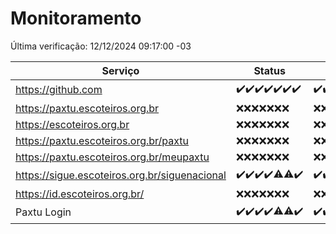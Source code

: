# Monitoramento

Última verificação: 12/12/2024 09:17:00 -03

|Serviço|Status|Últimas 24h|
|---|---|---|
|https://github.com|<span title="2024-12-05: OK=23">✔️</span><span title="2024-12-06: OK=23">✔️</span><span title="2024-12-07: OK=23">✔️</span><span title="2024-12-08: OK=23">✔️</span><span title="2024-12-09: OK=23">✔️</span><span title="2024-12-10: OK=23">✔️</span><span title="2024-12-11: OK=12">✔️</span>|<span title="11/12/2024 10:20:00 -03 : 200">✔️</span><span title="11/12/2024 11:09:00 -03 : 200">✔️</span><span title="11/12/2024 12:09:00 -03 : 200">✔️</span><span title="11/12/2024 13:11:00 -03 : 200">✔️</span><span title="11/12/2024 14:08:00 -03 : 200">✔️</span><span title="11/12/2024 15:12:00 -03 : 200">✔️</span><span title="11/12/2024 16:07:00 -03 : 200">✔️</span><span title="11/12/2024 17:10:00 -03 : 200">✔️</span><span title="11/12/2024 18:07:00 -03 : 200">✔️</span><span title="11/12/2024 19:08:00 -03 : 200">✔️</span><span title="11/12/2024 20:08:00 -03 : 200">✔️</span><span title="11/12/2024 21:43:00 -03 : 200">✔️</span><span title="11/12/2024 23:21:00 -03 : 200">✔️</span><span title="12/12/2024 00:27:00 -03 : 200">✔️</span><span title="12/12/2024 01:11:00 -03 : 200">✔️</span><span title="12/12/2024 02:09:00 -03 : 200">✔️</span><span title="12/12/2024 03:13:00 -03 : 200">✔️</span><span title="12/12/2024 04:09:00 -03 : 200">✔️</span><span title="12/12/2024 05:12:00 -03 : 200">✔️</span><span title="12/12/2024 06:09:00 -03 : 200">✔️</span><span title="12/12/2024 07:10:00 -03 : 200">✔️</span><span title="12/12/2024 08:07:00 -03 : 200">✔️</span><span title="12/12/2024 09:17:00 -03 : 200">✔️</span>|
|https://paxtu.escoteiros.org.br|<span title="2024-12-05: Falhas=23">❌</span><span title="2024-12-06: Falhas=23">❌</span><span title="2024-12-07: Falhas=23">❌</span><span title="2024-12-08: Falhas=23">❌</span><span title="2024-12-09: Falhas=23">❌</span><span title="2024-12-10: Falhas=23">❌</span><span title="2024-12-11: Falhas=12">❌</span>|<span title="11/12/2024 10:20:00 -03 : 403">❌</span><span title="11/12/2024 11:09:00 -03 : 403">❌</span><span title="11/12/2024 12:09:00 -03 : 403">❌</span><span title="11/12/2024 13:11:00 -03 : 403">❌</span><span title="11/12/2024 14:08:00 -03 : 403">❌</span><span title="11/12/2024 15:12:00 -03 : 403">❌</span><span title="11/12/2024 16:07:00 -03 : 403">❌</span><span title="11/12/2024 17:10:00 -03 : 403">❌</span><span title="11/12/2024 18:07:00 -03 : 403">❌</span><span title="11/12/2024 19:08:00 -03 : 403">❌</span><span title="11/12/2024 20:08:00 -03 : 403">❌</span><span title="11/12/2024 21:43:00 -03 : 403">❌</span><span title="11/12/2024 23:21:00 -03 : 403">❌</span><span title="12/12/2024 00:27:00 -03 : 403">❌</span><span title="12/12/2024 01:11:00 -03 : 403">❌</span><span title="12/12/2024 02:09:00 -03 : 403">❌</span><span title="12/12/2024 03:13:00 -03 : 403">❌</span><span title="12/12/2024 04:09:00 -03 : 403">❌</span><span title="12/12/2024 05:12:00 -03 : 403">❌</span><span title="12/12/2024 06:09:00 -03 : 403">❌</span><span title="12/12/2024 07:10:00 -03 : 403">❌</span><span title="12/12/2024 08:07:00 -03 : 403">❌</span><span title="12/12/2024 09:17:00 -03 : 403">❌</span>|
|https://escoteiros.org.br|<span title="2024-12-05: Falhas=23">❌</span><span title="2024-12-06: Falhas=23">❌</span><span title="2024-12-07: Falhas=23">❌</span><span title="2024-12-08: Falhas=23">❌</span><span title="2024-12-09: Falhas=23">❌</span><span title="2024-12-10: Falhas=23">❌</span><span title="2024-12-11: Falhas=12">❌</span>|<span title="11/12/2024 10:20:00 -03 : 403">❌</span><span title="11/12/2024 11:09:00 -03 : 403">❌</span><span title="11/12/2024 12:09:00 -03 : 403">❌</span><span title="11/12/2024 13:11:00 -03 : 403">❌</span><span title="11/12/2024 14:08:00 -03 : 403">❌</span><span title="11/12/2024 15:12:00 -03 : 403">❌</span><span title="11/12/2024 16:07:00 -03 : 403">❌</span><span title="11/12/2024 17:10:00 -03 : 403">❌</span><span title="11/12/2024 18:07:00 -03 : 403">❌</span><span title="11/12/2024 19:08:00 -03 : 403">❌</span><span title="11/12/2024 20:08:00 -03 : 403">❌</span><span title="11/12/2024 21:43:00 -03 : 403">❌</span><span title="11/12/2024 23:21:00 -03 : 403">❌</span><span title="12/12/2024 00:27:00 -03 : 403">❌</span><span title="12/12/2024 01:11:00 -03 : 403">❌</span><span title="12/12/2024 02:09:00 -03 : 403">❌</span><span title="12/12/2024 03:13:00 -03 : 403">❌</span><span title="12/12/2024 04:09:00 -03 : 403">❌</span><span title="12/12/2024 05:12:00 -03 : 403">❌</span><span title="12/12/2024 06:09:00 -03 : 403">❌</span><span title="12/12/2024 07:10:00 -03 : 403">❌</span><span title="12/12/2024 08:07:00 -03 : 403">❌</span><span title="12/12/2024 09:17:00 -03 : 403">❌</span>|
|https://paxtu.escoteiros.org.br/paxtu|<span title="2024-12-05: Falhas=23">❌</span><span title="2024-12-06: Falhas=23">❌</span><span title="2024-12-07: Falhas=23">❌</span><span title="2024-12-08: Falhas=23">❌</span><span title="2024-12-09: Falhas=23">❌</span><span title="2024-12-10: Falhas=23">❌</span><span title="2024-12-11: Falhas=12">❌</span>|<span title="11/12/2024 10:20:00 -03 : 403">❌</span><span title="11/12/2024 11:09:00 -03 : 403">❌</span><span title="11/12/2024 12:09:00 -03 : 403">❌</span><span title="11/12/2024 13:11:00 -03 : 403">❌</span><span title="11/12/2024 14:08:00 -03 : 403">❌</span><span title="11/12/2024 15:12:00 -03 : 403">❌</span><span title="11/12/2024 16:07:00 -03 : 403">❌</span><span title="11/12/2024 17:10:00 -03 : 403">❌</span><span title="11/12/2024 18:07:00 -03 : 403">❌</span><span title="11/12/2024 19:08:00 -03 : 403">❌</span><span title="11/12/2024 20:08:00 -03 : 403">❌</span><span title="11/12/2024 21:43:00 -03 : 403">❌</span><span title="11/12/2024 23:21:00 -03 : 403">❌</span><span title="12/12/2024 00:27:00 -03 : 403">❌</span><span title="12/12/2024 01:11:00 -03 : 403">❌</span><span title="12/12/2024 02:09:00 -03 : 403">❌</span><span title="12/12/2024 03:13:00 -03 : 403">❌</span><span title="12/12/2024 04:09:00 -03 : 403">❌</span><span title="12/12/2024 05:12:00 -03 : 403">❌</span><span title="12/12/2024 06:09:00 -03 : 403">❌</span><span title="12/12/2024 07:10:00 -03 : 403">❌</span><span title="12/12/2024 08:07:00 -03 : 403">❌</span><span title="12/12/2024 09:17:00 -03 : 403">❌</span>|
|https://paxtu.escoteiros.org.br/meupaxtu|<span title="2024-12-05: Falhas=23">❌</span><span title="2024-12-06: Falhas=23">❌</span><span title="2024-12-07: Falhas=23">❌</span><span title="2024-12-08: Falhas=23">❌</span><span title="2024-12-09: Falhas=23">❌</span><span title="2024-12-10: Falhas=23">❌</span><span title="2024-12-11: Falhas=12">❌</span>|<span title="11/12/2024 10:20:00 -03 : 403">❌</span><span title="11/12/2024 11:09:00 -03 : 403">❌</span><span title="11/12/2024 12:09:00 -03 : 403">❌</span><span title="11/12/2024 13:11:00 -03 : 403">❌</span><span title="11/12/2024 14:08:00 -03 : 403">❌</span><span title="11/12/2024 15:12:00 -03 : 403">❌</span><span title="11/12/2024 16:07:00 -03 : 403">❌</span><span title="11/12/2024 17:10:00 -03 : 403">❌</span><span title="11/12/2024 18:07:00 -03 : 403">❌</span><span title="11/12/2024 19:08:00 -03 : 403">❌</span><span title="11/12/2024 20:08:00 -03 : 403">❌</span><span title="11/12/2024 21:43:00 -03 : 403">❌</span><span title="11/12/2024 23:21:00 -03 : 403">❌</span><span title="12/12/2024 00:27:00 -03 : 403">❌</span><span title="12/12/2024 01:11:00 -03 : 403">❌</span><span title="12/12/2024 02:09:00 -03 : 403">❌</span><span title="12/12/2024 03:13:00 -03 : 403">❌</span><span title="12/12/2024 04:09:00 -03 : 403">❌</span><span title="12/12/2024 05:12:00 -03 : 403">❌</span><span title="12/12/2024 06:09:00 -03 : 403">❌</span><span title="12/12/2024 07:10:00 -03 : 403">❌</span><span title="12/12/2024 08:07:00 -03 : 403">❌</span><span title="12/12/2024 09:17:00 -03 : 403">❌</span>|
|https://sigue.escoteiros.org.br/siguenacional|<span title="2024-12-05: OK=23">✔️</span><span title="2024-12-06: OK=23">✔️</span><span title="2024-12-07: OK=23">✔️</span><span title="2024-12-08: OK=23">✔️</span><span title="2024-12-09: OK=21, Falhas=2">⚠️</span><span title="2024-12-10: OK=22, Falhas=1">⚠️</span><span title="2024-12-11: OK=12">✔️</span>|<span title="11/12/2024 10:20:00 -03 : 200">✔️</span><span title="11/12/2024 11:09:00 -03 : 200">✔️</span><span title="11/12/2024 12:09:00 -03 : 200">✔️</span><span title="11/12/2024 13:11:00 -03 : 200">✔️</span><span title="11/12/2024 14:08:00 -03 : 200">✔️</span><span title="11/12/2024 15:12:00 -03 : 200">✔️</span><span title="11/12/2024 16:07:00 -03 : 200">✔️</span><span title="11/12/2024 17:10:00 -03 : 200">✔️</span><span title="11/12/2024 18:07:00 -03 : 200">✔️</span><span title="11/12/2024 19:08:00 -03 : 200">✔️</span><span title="11/12/2024 20:08:00 -03 : 200">✔️</span><span title="11/12/2024 21:43:00 -03 : 200">✔️</span><span title="11/12/2024 23:21:00 -03 : 200">✔️</span><span title="12/12/2024 00:27:00 -03 : 200">✔️</span><span title="12/12/2024 01:11:00 -03 : 200">✔️</span><span title="12/12/2024 02:09:00 -03 : 200">✔️</span><span title="12/12/2024 03:13:00 -03 : 200">✔️</span><span title="12/12/2024 04:09:00 -03 : 200">✔️</span><span title="12/12/2024 05:12:00 -03 : 200">✔️</span><span title="12/12/2024 06:09:00 -03 : 200">✔️</span><span title="12/12/2024 07:10:00 -03 : 200">✔️</span><span title="12/12/2024 08:07:00 -03 : 200">✔️</span><span title="12/12/2024 09:17:00 -03 : 200">✔️</span>|
|https://id.escoteiros.org.br/|<span title="2024-12-05: Falhas=23">❌</span><span title="2024-12-06: Falhas=23">❌</span><span title="2024-12-07: Falhas=23">❌</span><span title="2024-12-08: Falhas=23">❌</span><span title="2024-12-09: Falhas=23">❌</span><span title="2024-12-10: Falhas=23">❌</span><span title="2024-12-11: Falhas=12">❌</span>|<span title="11/12/2024 10:20:00 -03 : 403">❌</span><span title="11/12/2024 11:09:00 -03 : 403">❌</span><span title="11/12/2024 12:09:00 -03 : 403">❌</span><span title="11/12/2024 13:11:00 -03 : 403">❌</span><span title="11/12/2024 14:08:00 -03 : 403">❌</span><span title="11/12/2024 15:12:00 -03 : 403">❌</span><span title="11/12/2024 16:07:00 -03 : 403">❌</span><span title="11/12/2024 17:10:00 -03 : 403">❌</span><span title="11/12/2024 18:07:00 -03 : 403">❌</span><span title="11/12/2024 19:08:00 -03 : 403">❌</span><span title="11/12/2024 20:08:00 -03 : 403">❌</span><span title="11/12/2024 21:43:00 -03 : 403">❌</span><span title="11/12/2024 23:21:00 -03 : 403">❌</span><span title="12/12/2024 00:27:00 -03 : 403">❌</span><span title="12/12/2024 01:11:00 -03 : 403">❌</span><span title="12/12/2024 02:09:00 -03 : 403">❌</span><span title="12/12/2024 03:13:00 -03 : 403">❌</span><span title="12/12/2024 04:09:00 -03 : 403">❌</span><span title="12/12/2024 05:12:00 -03 : 403">❌</span><span title="12/12/2024 06:09:00 -03 : 403">❌</span><span title="12/12/2024 07:10:00 -03 : 403">❌</span><span title="12/12/2024 08:07:00 -03 : 403">❌</span><span title="12/12/2024 09:17:00 -03 : 403">❌</span>|
|Paxtu Login|<span title="2024-12-05: OK=23">✔️</span><span title="2024-12-06: OK=23">✔️</span><span title="2024-12-07: OK=23">✔️</span><span title="2024-12-08: OK=23">✔️</span><span title="2024-12-09: OK=22, Falhas=1">⚠️</span><span title="2024-12-10: OK=22, Falhas=1">⚠️</span><span title="2024-12-11: OK=12">✔️</span>|<span title="11/12/2024 10:20:00 -03 : 200">✔️</span><span title="11/12/2024 11:09:00 -03 : 200">✔️</span><span title="11/12/2024 12:09:00 -03 : 200">✔️</span><span title="11/12/2024 13:11:00 -03 : 200">✔️</span><span title="11/12/2024 14:08:00 -03 : 200">✔️</span><span title="11/12/2024 15:12:00 -03 : 200">✔️</span><span title="11/12/2024 16:07:00 -03 : 200">✔️</span><span title="11/12/2024 17:10:00 -03 : 200">✔️</span><span title="11/12/2024 18:07:00 -03 : 200">✔️</span><span title="11/12/2024 19:08:00 -03 : 200">✔️</span><span title="11/12/2024 20:08:00 -03 : 200">✔️</span><span title="11/12/2024 21:43:00 -03 : 200">✔️</span><span title="11/12/2024 23:21:00 -03 : 200">✔️</span><span title="12/12/2024 00:27:00 -03 : 200">✔️</span><span title="12/12/2024 01:11:00 -03 : 200">✔️</span><span title="12/12/2024 02:09:00 -03 : 200">✔️</span><span title="12/12/2024 03:13:00 -03 : 200">✔️</span><span title="12/12/2024 04:09:00 -03 : 200">✔️</span><span title="12/12/2024 05:12:00 -03 : 200">✔️</span><span title="12/12/2024 06:09:00 -03 : 200">✔️</span><span title="12/12/2024 07:10:00 -03 : 200">✔️</span><span title="12/12/2024 08:07:00 -03 : 200">✔️</span><span title="12/12/2024 09:17:00 -03 : 200">✔️</span>|
